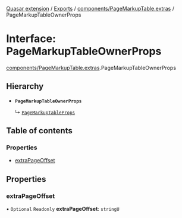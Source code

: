 [Quasar extension](../index.md) / [Exports](../modules.md) / [components/PageMarkupTable.extras](../modules/components_PageMarkupTable_extras.md) / PageMarkupTableOwnerProps

# Interface: PageMarkupTableOwnerProps

[components/PageMarkupTable.extras](../modules/components_PageMarkupTable_extras.md).PageMarkupTableOwnerProps

## Hierarchy

- **`PageMarkupTableOwnerProps`**

  ↳ [`PageMarkupTableProps`](components_PageMarkupTable_extras.PageMarkupTableProps.md)

## Table of contents

### Properties

- [extraPageOffset](components_PageMarkupTable_extras.PageMarkupTableOwnerProps.md#extrapageoffset)

## Properties

### extraPageOffset

• `Optional` `Readonly` **extraPageOffset**: `stringU`
